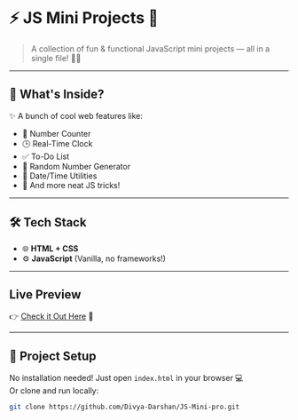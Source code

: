 # ⚡ JS Mini Projects 🌟

> A collection of fun & functional JavaScript mini projects — all in a single file! 🎉🧠

---

## 🚀 What's Inside?

✨ A bunch of cool web features like:

- 🔢 Number Counter  
- 🕒 Real-Time Clock  
- ✅ To-Do List  
- 🎲 Random Number Generator  
- 📆 Date/Time Utilities  
- 🎯 And more neat JS tricks!

---

## 🛠️ Tech Stack

- 🌐 **HTML + CSS**
- ⚙️ **JavaScript** (Vanilla, no frameworks!)

---

## Live Preview

👉 [Check it Out Here](https://divya-darshan.github.io/JS-Mini-pro) 🔗

---

## 📁 Project Setup

No installation needed! Just open `index.html` in your browser 💻  
Or clone and run locally:

```bash
git clone https://github.com/Divya-Darshan/JS-Mini-pro.git
